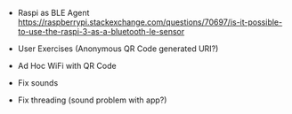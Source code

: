 + Raspi as BLE Agent
  https://raspberrypi.stackexchange.com/questions/70697/is-it-possible-to-use-the-raspi-3-as-a-bluetooth-le-sensor

+ User Exercises (Anonymous QR Code generated URI?)
+ Ad Hoc WiFi with QR Code
+ Fix sounds
+ Fix threading (sound problem with app?)